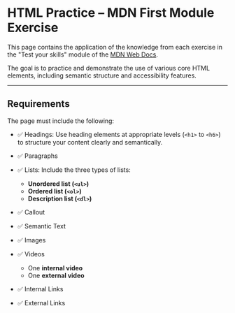 # HTML Practice – MDN First Module Exercise

This page contains the application of the knowledge from each exercise in the "Test your skills" module of the [MDN Web Docs](https://developer.mozilla.org/en-US/docs/Learn_web_development/Core/Structuring_content/Test_your_skills).

The goal is to practice and demonstrate the use of various core HTML elements, including semantic structure and accessibility features.

---

## Requirements

The page must include the following:

- ✅ Headings: Use heading elements at appropriate levels (`<h1>` to `<h6>`) to structure your content clearly and semantically.

- ✅ Paragraphs

- ✅ Lists: Include the three types of lists:
    - **Unordered list (`<ul>`)**
    - **Ordered list (`<ol>`)**
    - **Description list (`<dl>`)**

- ✅ Callout

- ✅ Semantic Text

- ✅ Images

- ✅ Videos
    - One **internal video**
    - One **external video**

- ✅ Internal Links

- ✅ External Links
